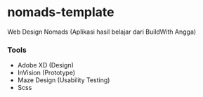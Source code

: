 # nomads-template
Web Design Nomads (Aplikasi hasil belajar dari BuildWith Angga)

### Tools 
- Adobe XD (Design)
- InVision (Prototype)
- Maze Design (Usability Testing)
- Scss
